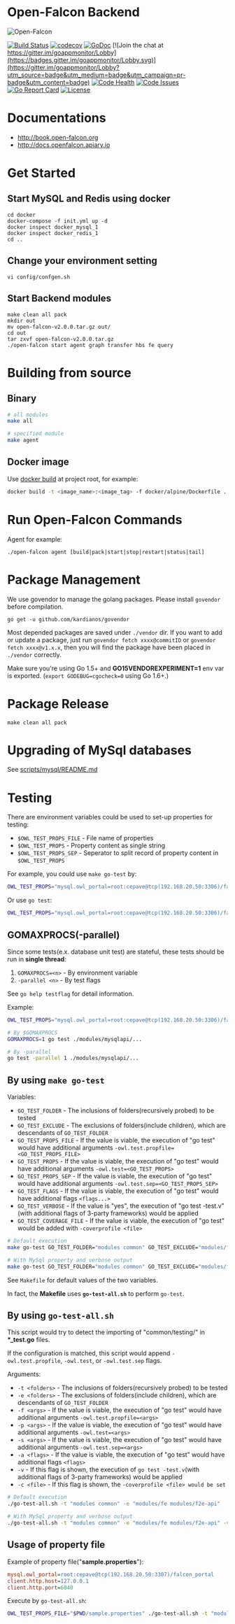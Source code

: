 # Open-Falcon Backend

![Open-Falcon](./logo.png)

[![Build Status](https://travis-ci.org/fwtpe/owl.svg?branch=develop)](https://travis-ci.org/fwtpe/owl)
[![codecov](https://codecov.io/gh/fwtpe/owl/branch/develop/graph/badge.svg)](https://codecov.io/gh/fwtpe/owl)
[![GoDoc](https://godoc.org/github.com/fwtpe/owl?status.svg)](https://godoc.org/github.com/fwtpe/owl)
[![Join the chat at https://gitter.im/goappmonitor/Lobby](https://badges.gitter.im/goappmonitor/Lobby.svg)](https://gitter.im/goappmonitor/Lobby?utm_source=badge&utm_medium=badge&utm_campaign=pr-badge&utm_content=badge)
[![Code Health](https://landscape.io/github/fwtpe/owl/master/landscape.svg?style=flat)](https://landscape.io/github/fwtpe/owl/master)
[![Code Issues](https://www.quantifiedcode.com/api/v1/project/df24b20e9c504ad0a2ac9fa3e99936f5/badge.svg)](https://www.quantifiedcode.com/app/project/df24b20e9c504ad0a2ac9fa3e99936f5)
[![Go Report Card](https://goreportcard.com/badge/github.com/fwtpe/owl)](https://goreportcard.com/report/github.com/fwtpe/owl)
[![License](https://img.shields.io/badge/LICENSE-Apache2.0-ff69b4.svg)](http://www.apache.org/licenses/LICENSE-2.0.html)

# Documentations

- http://book.open-falcon.org
- http://docs.openfalcon.apiary.io

# Get Started

## Start MySQL and Redis using docker

    cd docker
    docker-compose -f init.yml up -d
    docker inspect docker_mysql_1
    docker inspect docker_redis_1
    cd ..

## Change your environment setting

    vi config/confgen.sh

## Start Backend modules

    make clean all pack
    mkdir out
    mv open-falcon-v2.0.0.tar.gz out/
    cd out
    tar zxvf open-falcon-v2.0.0.tar.gz
    ./open-falcon start agent graph transfer hbs fe query

# Building from source

## Binary
```bash
# all modules
make all

# specified module
make agent
```

## Docker image

Use [docker build](https://docs.docker.com/engine/reference/commandline/build/) at project root, for example:
```sh
docker build -t <image_name>:<image_tag> -f docker/alpine/Dockerfile .
```

# Run Open-Falcon Commands

Agent for example:

    ./open-falcon agent [build|pack|start|stop|restart|status|tail]

# Package Management

We use govendor to manage the golang packages. Please install `govendor` before compilation.

    go get -u github.com/kardianos/govendor

Most depended packages are saved under `./vendor` dir. If you want to add or update a package, just run `govendor fetch xxxx@commitID` or `govendor fetch xxxx@v1.x.x`, then you will find the package have been placed in `./vendor` correctly.

Make sure you're using Go 1.5+ and **GO15VENDOREXPERIMENT=1** env var is exported. (`export GODEBUG=cgocheck=0` using Go 1.6+.)

# Package Release

	make clean all pack

# Upgrading of MySql databases

See [scripts/mysql/README.md](scripts/mysql/README.md)

# Testing

There are environment variables could be used to set-up properties for testing:

* `$OWL_TEST_PROPS_FILE` - File name of properties
* `$OWL_TEST_PROPS` - Property content as single string
* `$OWL_TEST_PROPS_SEP` - Seperator to split record of property content in `$OWL_TEST_PROPS`

For example, you could use `make go-test` by:

```sh
OWL_TEST_PROPS="mysql.owl_portal=root:cepave@tcp(192.168.20.50:3306)/falcon_portal_test?parseTime=True&loc=Local" make go-test GO_TEST_VERBOSE=yes GO_TEST_FOLDER="modules/mysqlapi/rdb/owl"
```

Or use `go test`:
```sh
OWL_TEST_PROPS="mysql.owl_portal=root:cepave@tcp(192.168.20.50:3306)/falcon_portal_test?parseTime=True&loc=Local" go test ./modules/mysqlapi/rdb/owl -test.v
```

## GOMAXPROCS(-parallel)

Since some tests(e.x. database unit test) are stateful, these tests should be run in **single thread**:

1. `GOMAXPROCS=<n>` - By environment variable
1. `-parallel <n>` - By test flags

See `go help testflag` for detail information.

Example:

```sh
OWL_TEST_PROPS="mysql.owl_portal=root:cepave@tcp(192.168.20.50:3306)/falcon_portal_test?parseTime=True&loc=Local mysql.graph=root:cepave@tcp(192.168.20.50:3306)/graph?parseTime=True&loc=Local"

# By $GOMAXPROCS
GOMAXPROCS=1 go test ./modules/mysqlapi/...

# By -parallel
go test -parallel 1 ./modules/mysqlapi/...
```

## By using `make go-test`

Variables:
* `GO_TEST_FOLDER` - The inclusions of folders(recursively probed) to be tested
* `GO_TEST_EXCLUDE` - The exclusions of folders(include children), which are descendants of `GO_TEST_FOLDER`
* `GO_TEST_PROPS_FILE` - If the value is viable, the execution of "go test" would have additional arguments `-owl.test.propfile=<GO_TEST_PROPS_FILE>`
* `GO_TEST_PROPS` - If the value is viable, the execution of "go test" would have additional arguments `-owl.test=<GO_TEST_PROPS>`
* `GO_TEST_PROPS_SEP` - If the value is viable, the execution of "go test" would have additional arguments `-owl.test.sep=<GO_TEST_PROPS_SEP>`
* `GO_TEST_FLAGS` - If the value is viable, the execution of "go test" would have additional flags `<flags...>`
* `GO_TEST_VERBOSE` - If the value is "yes", the execution of "go test -test.v"(with additional flags of 3-party frameworks) would be applied
* `GO_TEST_COVERAGE_FILE` - If the value is viable, the execution of "go test" would be added with `-coverprofile <file>`

```sh
# Default execution
make go-test GO_TEST_FOLDER="modules common" GO_TEST_EXCLUDE="modules/fe modules/f2e-api"

# With MySql property and verbose output
make go-test GO_TEST_FOLDER="modules common" GO_TEST_EXCLUDE="modules/fe modules/f2e-api" GO_TEST_VERBOSE=yes GO_TEST_PROPS="mysql.owl_portal=root:cepave@tcp(192.168.20.50:3306)/falcon_portal_test?parseTime=True&loc=Local"
```

See `Makefile` for default values of the two variables.

In fact, the __Makefile__ uses __`go-test-all.sh`__ to perform `go-test`.

## By using `go-test-all.sh`

This script would try to detect the importing of "common/testing/<lib>" in __*\_test.go__ files.

If the configuration is matched, this script would append `-owl.test.propfile`, `-owl.test`, or `-owl.test.sep` flags.

Arguments:
* `-t <folders>` - The inclusions of folders(recursively probed) to be tested
* `-e <folders>` - The exclusions of folders(include children), which are descendants of `GO_TEST_FOLDER`
* `-f <args>` - If the value is viable, the execution of "go test" would have additional arguments `-owl.test.propfile=<args>`
* `-p <args>` - If the value is viable, the execution of "go test" would have additional arguments `-owl.test=<args>`
* `-s <args>` - If the value is viable, the execution of "go test" would have additional arguments `-owl.test.sep=<args>`
* `-a <flags>` - If the value is viable, the execution of "go test" would have additional flags `<flags>`
* `-v` - If this flag is shown, the execution of `go test -test.v`(with additional flags of 3-party frameworks) would be applied
* `-c <file>` - If this flag is shown, the `-coverprofile <file> would be set`

```sh
# Default execution
./go-test-all.sh -t "modules common" -e "modules/fe modules/f2e-api"

# With MySql property and verbose output
./go-test-all.sh -t "modules common" -e "modules/fe modules/f2e-api" -v -p "mysql.owl_portal=root:cepave@tcp(192.168.20.50:3306)/falcon_portal_test?parseTime=True&loc=Local"
```

## Usage of property file

Example of property file("__sample.properties__"):
```ini
mysql.owl_portal=root:cepave@tcp(192.168.20.50:3307)/falcon_portal
client.http.host=127.0.0.1
client.http.port=6040
```

Execute by `go-test-all.sh`:
```sh
OWL_TEST_PROPS_FILE="$PWD/sample.properties" ./go-test-all.sh -t "modules/mysqlapi/restful"
```
